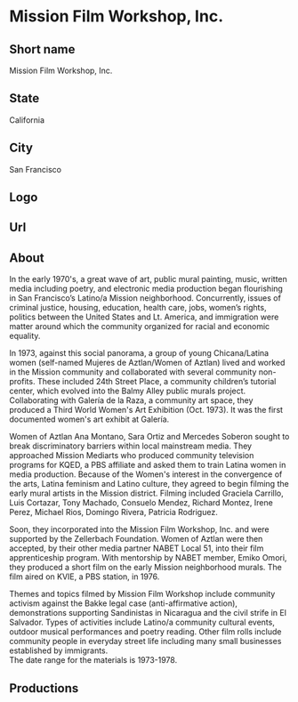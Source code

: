 # Mission Film Workshop, Inc.

## Short name

Mission Film Workshop, Inc.

## State

California

## City

San Francisco

## Logo

## Url

## About

In the early 1970's, a great wave of art, public mural painting, music, written media including poetry, and electronic media production began flourishing in San Francisco’s Latino/a Mission neighborhood.
Concurrently, issues of criminal justice, housing, education, health care, jobs, women’s rights, politics between the United States and Lt. America, and immigration were matter around which the community organized for racial and economic equality.

In 1973, against this social panorama, a group of young Chicana/Latina women (self-named Mujeres de Aztlan/Women of Aztlan) lived and worked in the Mission community and collaborated with several community non-profits.  These included 24th Street Place, a community children’s tutorial center, which evolved into the Balmy Alley public murals project. Collaborating with Galería de la Raza, a community art space, they produced a Third World Women's Art Exhibition (Oct. 1973).  It was the first documented women's art exhibit at Galería.  

Women of Aztlan Ana Montano, Sara Ortiz and Mercedes Soberon sought to break discriminatory barriers within local mainstream media. They approached Mission Mediarts who produced community television programs for KQED, a PBS affiliate and asked them to train Latina women in media production.  Because of the Women's interest in the convergence of the arts, Latina feminism and Latino culture, they agreed to begin filming the early mural artists in the Mission district. Filming included Graciela Carrillo, Luis Cortazar, Tony Machado, Consuelo Mendez, Richard Montez, Irene Perez, Michael Rios, Domingo Rivera, Patricia Rodriguez.

Soon, they incorporated into the Mission Film Workshop, Inc. and were supported by the Zellerbach Foundation. Women of Aztlan were then accepted, by their other media partner NABET Local 51, into their film apprenticeship program. With mentorship by NABET member, Emiko Omori, they produced a short film on the early Mission neighborhood murals. The film aired on KVIE, a PBS station, in 1976.  

Themes and topics filmed by Mission Film Workshop include community activism against the Bakke legal case (anti-affirmative action), demonstrations supporting Sandinistas in Nicaragua and the civil strife in El Salvador.  Types of activities include Latino/a community cultural events, outdoor musical performances and poetry reading.  Other film rolls include community people in everyday street life including many small businesses established by immigrants.  
The date range for the materials is 1973-1978.

## Productions
